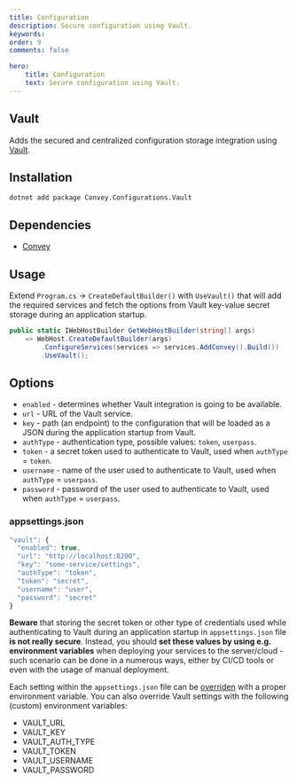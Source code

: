 ```yaml
---
title: Configuration
description: Secure configuration using Vault.
keywords:
order: 9
comments: false

hero:
    title: Configuration
    text: Secure configuration using Vault.
---
```


## Vault
Adds the secured and centralized configuration storage integration using [Vault](https://www.vaultproject.io).

## Installation
`dotnet add package Convey.Configurations.Vault`

## Dependencies

* [Convey](https://www.nuget.org/packages/Convey)

## Usage

Extend `Program.cs` -> `CreateDefaultBuilder()` with `UseVault()` that will add the required services and fetch the options from Vault key-value secret storage during an application startup.

```csharp
public static IWebHostBuilder GetWebHostBuilder(string[] args)
    => WebHost.CreateDefaultBuilder(args)
        .ConfigureServices(services => services.AddConvey().Build())
        .UseVault();
```

## Options
* `enabled` - determines whether Vault integration is going to be available.
* `url` - URL of the Vault service.
* `key` - path (an endpoint) to the configuration that will be loaded as a JSON during the application startup from Vault.
* `authType` - authentication type, possible values: `token`, `userpass`.
* `token` - a secret token used to authenticate to Vault, used when `authType` = `token`.
* `username` - name of the user used to authenticate to Vault, used when `authType` = `userpass`.
* `password` - password of the user used to authenticate to Vault, used when `authType` = `userpass`.

### appsettings.json

```js
"vault": {
  "enabled": true,
  "url": "http://localhost:8200",
  "key": "some-service/settings",
  "authType": "token",
  "token": "secret",
  "username": "user",
  "password": "secret"
}
```

**Beware** that storing the secret token or other type of credentials used while authenticating to Vault during an application startup in `appsettings.json` file **is not really secure**. Instead, you should **set these values by using e.g. environment variables** when deploying your services to the server/cloud - such scenario can be done in a numerous ways, either by CI/CD tools or even with the usage of manual deployment.

Each setting within the `appsettings.json` file can be [overriden](https://docs.microsoft.com/pl-pl/aspnet/core/fundamentals/configuration) with a proper environment variable. You can also override Vault settings with the following (custom) environment variables:

* VAULT_URL
* VAULT_KEY
* VAULT_AUTH_TYPE
* VAULT_TOKEN
* VAULT_USERNAME
* VAULT_PASSWORD